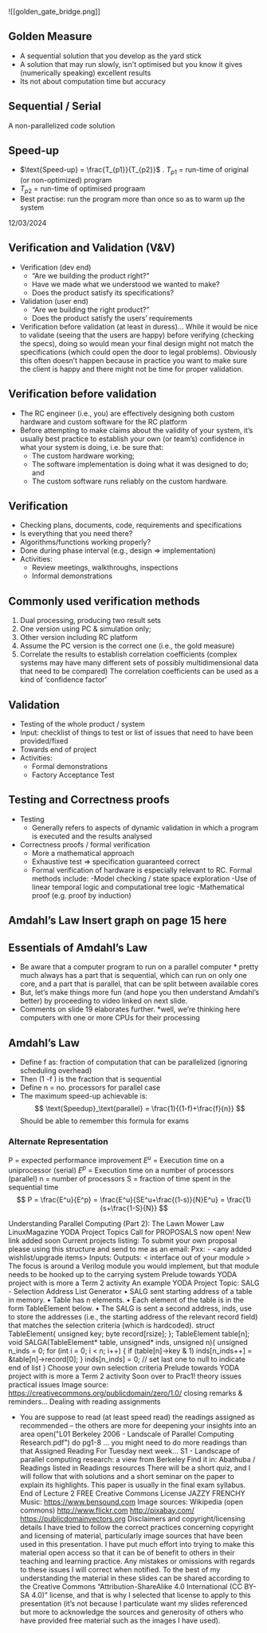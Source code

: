 ![[golden_gate_bridge.png]]
## Golden Measure
- A sequential solution that you develop as the yard stick
- A solution that may run slowly, isn't optimised but you know it gives (numerically speaking) excellent results
- Its not about computation time but accuracy
## Sequential / Serial
A non-parallelized code solution
## Speed-up
- $\text{Speed-up} = \frac{T_{p1}}{T_{p2}}$ . $T_{p1}$ = run-time of original (or non-optimized) program
- $T_{p2}$ = run-time of optimised prograam
- Best practise: run the program more than once so as to warm up the system


12/03/2024
## Verification and Validation (V&V)
- Verification (dev end)
  - “Are we building the product right?”
  - Have we made what we understood we wanted to make?
  - Does the product satisfy its specifications?
- Validation (user end)
  - “Are we building the right product?”
  - Does the product satisfy the users’ requirements
- Verification before validation (at least in duress)…
While it would be nice to validate (seeing that the users are happy) before verifying (checking the specs), doing so would mean your final design might not match the specifications (which could open the door to legal problems). Obviously this often doesn’t happen because in practice you want to make sure the client is happy and there might not be time for proper validation.
## Verification before validation
- The RC engineer (i.e., you) are effectively designing both custom hardware and custom
software for the RC platform
- Before attempting to make claims about the validity of your system, it’s usually best practice to establish your own (or team’s) confidence in what your system is doing, i.e. be sure that:
  - The custom hardware working;
  - The software implementation is doing what it was designed to do; and
  - The custom software runs reliably on the custom hardware.
## Verification
- Checking plans, documents, code, requirements and specifications
- Is everything that you need there?
- Algorithms/functions working properly?
- Done during phase interval (e.g., design => implementation)
- Activities:
  - Review meetings, walkthroughs, inspections
  - Informal demonstrations
## Commonly used verification methods
1. Dual processing, producing two result sets
  1. One version using PC & simulation only;
  2. Other version including RC platform
2. Assume the PC version is the correct one (i.e., the gold measure)
3. Correlate the results to establish correlation coefficients
(complex systems may have many different sets of possibly multidimensional data that need to be compared)
The correlation coefficients can be used as a kind of ‘confidence factor’
## Validation
- Testing of the whole product / system
- Input: checklist of things to test or list of issues that need to have been provided/fixed
- Towards end of project
- Activities:
  - Formal demonstrations
  - Factory Acceptance Test
## Testing and Correctness proofs
- Testing
  - Generally refers to aspects of dynamic validation in which a program is executed and the results analysed
- Correctness proofs / formal verification
  - More a mathematical approach
  - Exhaustive test => specification guaranteed correct
  - Formal verification of hardware is especially relevant to RC. Formal methods include:
    -Model checking / state space exploration
    -Use of linear temporal logic and computational tree logic
    -Mathematical proof (e.g. proof by induction)
## Amdahl’s Law Insert graph on page 15 here

## Essentials of Amdahl’s Law
- Be aware that a computer program to run on a parallel computer * pretty much always has a part that is sequential, which can run on only one core, and a part that is parallel, that can be split between available cores
- But, let’s make things more fun (and hope you then understand Amdahl’s better) by proceeding to video linked on next slide.
- Comments on slide 19 elaborates further.
*well, we’re thinking here computers with one or more CPUs for their processing

## Amdahl’s Law
- Define f as: fraction of computation that can be parallelized (ignoring scheduling overhead)
- Then (1 -f ) is the fraction that is sequential
- Define n = no. processors for parallel case
- The maximum speed-up achievable is:
$$
\text{Speedup}_\text{parallel} = \frac{1}{(1-f)+\frac{f}{n}}
$$
Should be able to remember this formula for exams
### Alternate Representation
P = expected performance improvement
$E^u$ = Execution time on a uniprocessor (serial)
$E^p$ = Execution time on a number of processors (parallel)
n = number of processors
S = fraction of time spent in the sequential time
$$
P = \frac{E^u}{E^p} = \frac{E^u}{SE^u+\frac{(1-s)}{N}E^u} = \frac{1}{s+\frac{1-S}{N}}
$$




Understanding Parallel Computing (Part 2): The Lawn Mower Law
LinuxMagazine
YODA Project Topics
Call for
PROPOSALS
now open!
New link added soon
Current projects listing:
To submit your own proposal
please using this structure and
send to me as an email:
Pxx: <acronym> - <proj title>
<brief overview>
<possibly code snippet to explain the
algorithm is relevant>
<any added wishlist/upgrade items>
Inputs: <interface to your module>
Outputs: < interface out of your module >
The focus is around a Verilog module you would implement, but
that module needs to be hooked up to the carrying system
Prelude towards YODA project with is more a Term 2 activity
An example YODA Project
Topic: SALG - Selection Address List Generator
• SALG sent starting address of a table in memory.
• Table has n elements.
• Each element of the table is in the form TableElement below.
• The SALG is sent a second address, inds, use to store the
addresses (i.e., the starting address of the relevant record field)
that matches the selection criteria (which is hardcoded).
struct TableElement{
unsigned key;
byte record[rsize];
};
TableElement table[n];
void SALGA(TableElement* table,
unsigned* inds, unsigned n){
unsigned n_inds = 0;
for (int i = 0; i < n; i++) {
if (table[n]->key & 1)
inds[n_inds++] =
&table[n]->record[0];
}
inds[n_inds] = 0; // set last one to null to indicate end of list
}
Choose your own selection criteria
Prelude towards YODA project with is more a Term 2 activity
Soon over to Prac1!
theory issues practical issues
Image source: https://creativecommons.org/publicdomain/zero/1.0/
closing
remarks & reminders…
Dealing with reading assignments
- You are suppose to read (at least speed
read) the readings assigned as
recommended – the others are more for
deepening your insights into an area
open("L01 Berkeley 2006 - Landscale of
Parallel Computing Research.pdf") do pg1-8
… you might need to do more readings than that
Assigned Reading
For Tuesday next week…
S1 - Landscape of parallel computing
research: a view from Berkeley
Find it in: Abathuba / Readings
listed in Readings resources
There will be a short quiz, and I will follow that with solutions
and a short seminar on the paper to explain its highlights.
This paper is usually in the final exam syllabus.
End of Lecture 2
FREE Creative Commons License
JAZZY FRENCHY
Music: https://www.bensound.com
Image sources:
Wikipedia (open commons)
http://www.flickr.com
http://pixabay.com/
https://publicdomainvectors.org
Disclaimers and copyright/licensing details
I have tried to follow the correct practices concerning copyright and licensing of material,
particularly image sources that have been used in this presentation. I have put much
effort into trying to make this material open access so that it can be of benefit to others in
their teaching and learning practice. Any mistakes or omissions with regards to these
issues I will correct when notified. To the best of my understanding the material in these
slides can be shared according to the Creative Commons “Attribution-ShareAlike 4.0
International (CC BY-SA 4.0)” license, and that is why I selected that license to apply to
this presentation (it’s not because I particulate want my slides referenced but more to
acknowledge the sources and generosity of others who have provided free material such
as the images I have used).
